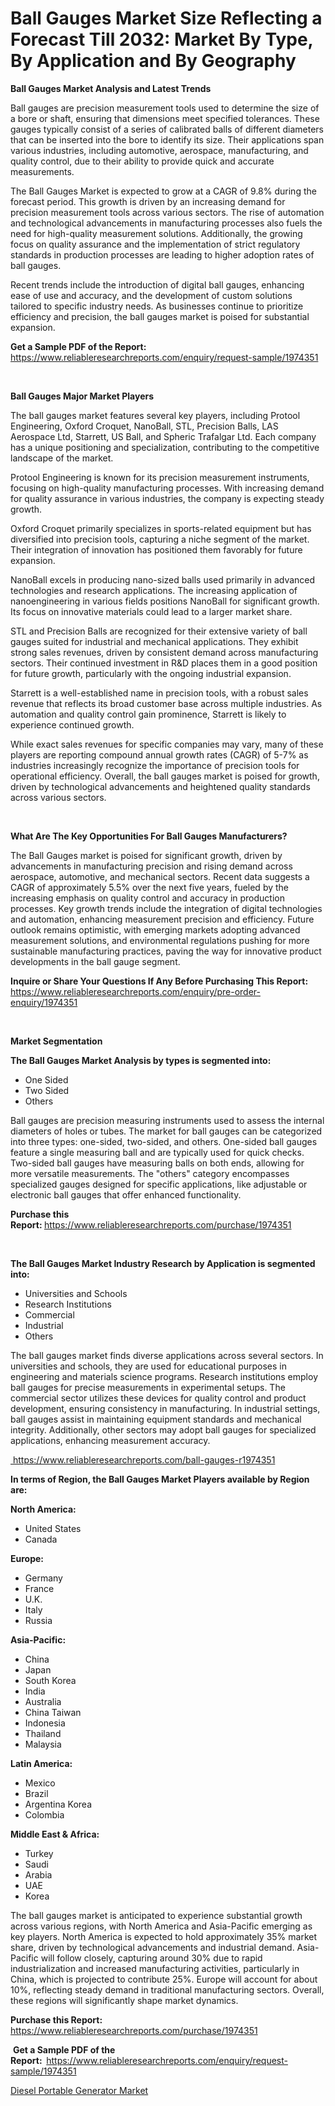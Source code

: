 <p><h1>Ball Gauges Market Size Reflecting a Forecast Till 2032: Market By Type, By Application and By Geography</h1></p><p><strong>Ball Gauges Market Analysis and Latest Trends</strong></p>
<p><p>Ball gauges are precision measurement tools used to determine the size of a bore or shaft, ensuring that dimensions meet specified tolerances. These gauges typically consist of a series of calibrated balls of different diameters that can be inserted into the bore to identify its size. Their applications span various industries, including automotive, aerospace, manufacturing, and quality control, due to their ability to provide quick and accurate measurements.</p><p>The Ball Gauges Market is expected to grow at a CAGR of 9.8% during the forecast period. This growth is driven by an increasing demand for precision measurement tools across various sectors. The rise of automation and technological advancements in manufacturing processes also fuels the need for high-quality measurement solutions. Additionally, the growing focus on quality assurance and the implementation of strict regulatory standards in production processes are leading to higher adoption rates of ball gauges. </p><p>Recent trends include the introduction of digital ball gauges, enhancing ease of use and accuracy, and the development of custom solutions tailored to specific industry needs. As businesses continue to prioritize efficiency and precision, the ball gauges market is poised for substantial expansion. </p></p>
<p><strong>Get a Sample PDF of the Report:&nbsp;</strong> <a href="https://www.reliableresearchreports.com/enquiry/request-sample/1974351?utm_campaign=2452&utm_medium=2&utm_source=Github&utm_content=ia&utm_term=23022025&utm_id=ball-gauges">https://www.reliableresearchreports.com/enquiry/request-sample/1974351</a></p>
<p>&nbsp;</p>
<p><strong>Ball Gauges Major Market Players</strong></p>
<p><p>The ball gauges market features several key players, including Protool Engineering, Oxford Croquet, NanoBall, STL, Precision Balls, LAS Aerospace Ltd, Starrett, US Ball, and Spheric Trafalgar Ltd. Each company has a unique positioning and specialization, contributing to the competitive landscape of the market.</p><p>Protool Engineering is known for its precision measurement instruments, focusing on high-quality manufacturing processes. With increasing demand for quality assurance in various industries, the company is expecting steady growth.</p><p>Oxford Croquet primarily specializes in sports-related equipment but has diversified into precision tools, capturing a niche segment of the market. Their integration of innovation has positioned them favorably for future expansion.</p><p>NanoBall excels in producing nano-sized balls used primarily in advanced technologies and research applications. The increasing application of nanoengineering in various fields positions NanoBall for significant growth. Its focus on innovative materials could lead to a larger market share.</p><p>STL and Precision Balls are recognized for their extensive variety of ball gauges suited for industrial and mechanical applications. They exhibit strong sales revenues, driven by consistent demand across manufacturing sectors. Their continued investment in R&D places them in a good position for future growth, particularly with the ongoing industrial expansion.</p><p>Starrett is a well-established name in precision tools, with a robust sales revenue that reflects its broad customer base across multiple industries. As automation and quality control gain prominence, Starrett is likely to experience continued growth.</p><p>While exact sales revenues for specific companies may vary, many of these players are reporting compound annual growth rates (CAGR) of 5-7% as industries increasingly recognize the importance of precision tools for operational efficiency. Overall, the ball gauges market is poised for growth, driven by technological advancements and heightened quality standards across various sectors.</p></p>
<p>&nbsp;</p>
<p><strong>What Are The Key Opportunities For Ball Gauges Manufacturers?</strong></p>
<p><p>The Ball Gauges market is poised for significant growth, driven by advancements in manufacturing precision and rising demand across aerospace, automotive, and mechanical sectors. Recent data suggests a CAGR of approximately 5.5% over the next five years, fueled by the increasing emphasis on quality control and accuracy in production processes. Key growth trends include the integration of digital technologies and automation, enhancing measurement precision and efficiency. Future outlook remains optimistic, with emerging markets adopting advanced measurement solutions, and environmental regulations pushing for more sustainable manufacturing practices, paving the way for innovative product developments in the ball gauge segment.</p></p>
<p><strong>Inquire or Share Your Questions If Any Before Purchasing This Report:</strong> <a href="https://www.reliableresearchreports.com/enquiry/pre-order-enquiry/1974351?utm_campaign=2452&utm_medium=2&utm_source=Github&utm_content=ia&utm_term=23022025&utm_id=ball-gauges">https://www.reliableresearchreports.com/enquiry/pre-order-enquiry/1974351</a></p>
<p>&nbsp;</p>
<p><strong>Market Segmentation</strong></p>
<p><strong>The Ball Gauges Market Analysis by types is segmented into:</strong></p>
<p><ul><li>One Sided</li><li>Two Sided</li><li>Others</li></ul></p>
<p><p>Ball gauges are precision measuring instruments used to assess the internal diameters of holes or tubes. The market for ball gauges can be categorized into three types: one-sided, two-sided, and others. One-sided ball gauges feature a single measuring ball and are typically used for quick checks. Two-sided ball gauges have measuring balls on both ends, allowing for more versatile measurements. The "others" category encompasses specialized gauges designed for specific applications, like adjustable or electronic ball gauges that offer enhanced functionality.</p></p>
<p><strong>Purchase this Report:&nbsp;</strong><a href="https://www.reliableresearchreports.com/purchase/1974351?utm_campaign=2452&utm_medium=2&utm_source=Github&utm_content=ia&utm_term=23022025&utm_id=ball-gauges">https://www.reliableresearchreports.com/purchase/1974351</a></p>
<p>&nbsp;</p>
<p><strong>The Ball Gauges Market Industry Research by Application is segmented into:</strong></p>
<p><ul><li>Universities and Schools</li><li>Research Institutions</li><li>Commercial</li><li>Industrial</li><li>Others</li></ul></p>
<p><p>The ball gauges market finds diverse applications across several sectors. In universities and schools, they are used for educational purposes in engineering and materials science programs. Research institutions employ ball gauges for precise measurements in experimental setups. The commercial sector utilizes these devices for quality control and product development, ensuring consistency in manufacturing. In industrial settings, ball gauges assist in maintaining equipment standards and mechanical integrity. Additionally, other sectors may adopt ball gauges for specialized applications, enhancing measurement accuracy.</p></p>
<p><a href="https://www.reliableresearchreports.com/ball-gauges-r1974351?utm_campaign=2452&utm_medium=2&utm_source=Github&utm_content=ia&utm_term=23022025&utm_id=ball-gauges">&nbsp;https://www.reliableresearchreports.com/ball-gauges-r1974351</a></p>
<p><strong>In terms of Region, the Ball Gauges Market Players available by Region are:</strong></p>
<p>
    <p> <strong> North America: </strong>
        <ul>
            <li>United States</li>
            <li>Canada</li>
        </ul>
        </p> 
    <p> <strong> Europe: </strong>
        <ul>
            <li>Germany</li>
            <li>France</li>
            <li>U.K.</li>
            <li>Italy</li>
            <li>Russia</li>
        </ul>
        </p> 
    <p> <strong> Asia-Pacific: </strong>
        <ul>
            <li>China</li>
            <li>Japan</li>
            <li>South Korea</li>
            <li>India</li>
            <li>Australia</li>
            <li>China Taiwan</li>
            <li>Indonesia</li>
            <li>Thailand</li>
            <li>Malaysia</li>
        </ul>
        </p> 
    <p> <strong> Latin America: </strong>
        <ul>
            <li>Mexico</li>
            <li>Brazil</li>
            <li>Argentina Korea</li>
            <li>Colombia</li>
        </ul>
        </p> 
    <p> <strong> Middle East & Africa: </strong>
        <ul>
            <li>Turkey</li>
            <li>Saudi</li>
            <li>Arabia</li>
            <li>UAE</li>
            <li>Korea</li>
        </ul>
    </p>
    </p>
<p><p>The ball gauges market is anticipated to experience substantial growth across various regions, with North America and Asia-Pacific emerging as key players. North America is expected to hold approximately 35% market share, driven by technological advancements and industrial demand. Asia-Pacific will follow closely, capturing around 30% due to rapid industrialization and increased manufacturing activities, particularly in China, which is projected to contribute 25%. Europe will account for about 10%, reflecting steady demand in traditional manufacturing sectors. Overall, these regions will significantly shape market dynamics.</p></p>
<p><strong>Purchase this Report: </strong><a href="https://www.reliableresearchreports.com/purchase/1974351?utm_campaign=2452&utm_medium=2&utm_source=Github&utm_content=ia&utm_term=23022025&utm_id=ball-gauges">https://www.reliableresearchreports.com/purchase/1974351</a></p>
<p>&nbsp;<strong>Get a Sample PDF of the Report:&nbsp;&nbsp;</strong><a href="https://www.reliableresearchreports.com/enquiry/request-sample/1974351?utm_campaign=2452&utm_medium=2&utm_source=Github&utm_content=ia&utm_term=23022025&utm_id=ball-gauges">https://www.reliableresearchreports.com/enquiry/request-sample/1974351</a></p>
<p><strong></strong></p>
<p><p><a href="https://github.com/donnettaletizia/Market-Research-Report-List-1/blob/main/diesel-portable-generator-market.md?utm_campaign=2452&utm_medium=2&utm_source=Github&utm_content=ia&utm_term=23022025&utm_id=ball-gauges">Diesel Portable Generator Market</a></p></p>